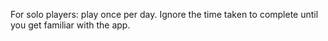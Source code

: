 For solo players: play once per day. Ignore the time taken to complete until you get familiar with the app.
